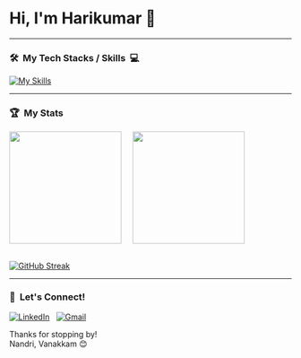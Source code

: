 <h1 align="left">Hi, I'm Harikumar 👋</h1>

<!--
**harikumar03/harikumar03** is a ✨ _special_ ✨ repository because its `README.md` (this file) appears on your GitHub profile.
-->

---

### 🛠️ &nbsp;My Tech Stacks / Skills &nbsp;💻
[![My Skills](https://skillicons.dev/icons?i=kotlin,java,ktor,androidstudio,gradle,firebase,sqlite,git,github,githubactions,stackoverflow,figma&theme=dark&perline=6)](https://skillicons.dev)
<br>

---

### 🏆&nbsp; My Stats
<picture>
  <source
    srcset="https://github-readme-stats.vercel.app/api?username=harikumar03&show_icons=true&theme=dark"
    media="(prefers-color-scheme: dark)"
  />
  <source
    srcset="https://github-readme-stats.vercel.app/api?username=harikumar03&show_icons=true"
    media="(prefers-color-scheme: light), (prefers-color-scheme: no-preference)"
  />
  <img height=200 align="center" src="https://github-readme-stats.vercel.app/api?username=harikumar03&show_icons=true" />
</picture>
&nbsp;
&nbsp;
<picture>
  <source
    srcset="https://github-readme-stats.vercel.app/api/top-langs?username=harikumar03&layout=compact&langs_count=8&card_width=320&theme=dark"
    media="(prefers-color-scheme: dark)"
  />
  <source
    srcset="https://github-readme-stats.vercel.app/api/top-langs?username=harikumar03&layout=compact&langs_count=8&card_width=320"
    media="(prefers-color-scheme: light), (prefers-color-scheme: no-preference)"
  />

  <img height=200 align="center" src="https://github-readme-stats.vercel.app/api/top-langs?username=harikumar03&layout=compact&langs_count=8&card_width=320" />
</picture>

<br>
<br>

[![GitHub Streak](https://streak-stats.demolab.com?user=harikumar03&theme=dark&border_radius=4&card_width=478&fire=FF0000&currStreakLabel=FFA800&currStreakNum=FFA800&background=101010&border=9B9B9B)](https://git.io/streak-stats)


---

### 💬 &nbsp;Let's Connect!
[![LinkedIn](https://skillicons.dev/icons?i=linkedin)](https://www.linkedin.com/in/harikumar03/) &nbsp;
[![Gmail](https://skillicons.dev/icons?i=gmail)](mailto:hariselva03@gmail.com?subject=Hello%20Harikumar,%20From%20Github)

Thanks for stopping by! <br>
Nandri, Vanakkam 😊
